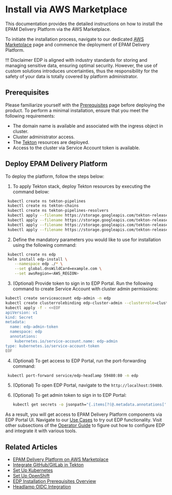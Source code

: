 # Install via AWS Marketplace

This documentation provides the detailed instructions on how to install the EPAM Delivery Platform via the AWS Marketplace.

To initiate the installation process, navigate to our dedicated [AWS Marketplace](https://aws.amazon.com/marketplace/pp/prodview-u7xcz6pvwwwoa#pdp-overview) page and commence the deployment of EPAM Delivery Platform.

!!! Disclaimer
    EDP is aligned with industry standards for storing and managing sensitive data, ensuring optimal security. However, the use of custom solutions introduces uncertainties, thus the responsibility for the safety of your data is totally covered by platform administrator.

## Prerequisites

Please familiarize yourself with the [Prerequisites](prerequisites.md) page before deploying the product. To perform a minimal installation, ensure that you meet the following requirements:

* The domain name is available and associated with the ingress object in cluster.
* Cluster administrator access.
* The [Tekton](install-tekton.md) resources are deployed.
* Access to the cluster via Service Account token is available.

## Deploy EPAM Delivery Platform

To deploy the platform, follow the steps below:

1. To apply Tekton stack, deploy Tekton resources by executing the command below:
  ```bash
   kubectl create ns tekton-pipelines
   kubectl create ns tekton-chains
   kubectl create ns tekton-pipelines-resolvers
   kubectl apply --filename https://storage.googleapis.com/tekton-releases/triggers/latest/release.yaml
   kubectl apply --filename https://storage.googleapis.com/tekton-releases/triggers/latest/interceptors.yaml
   kubectl apply --filename https://storage.googleapis.com/tekton-releases/pipeline/latest/release.yaml
   kubectl apply --filename https://storage.googleapis.com/tekton-releases/chains/latest/release.yaml
  ```

2. Define the mandatory parameters you would like to use for installation using the following command:

  ```bash
   kubectl create ns edp
   helm install edp-install \
      --namespace edp ./* \
      --set global.dnsWildCard=example.com \
      --set awsRegion=<AWS_REGION>
  ```

3. (Optional) Provide token to sign in to EDP Portal. Run the following command to create Service Account with cluster admin permissions:

  ```bash
  kubectl create serviceaccount edp-admin -n edp
  kubectl create clusterrolebinding edp-cluster-admin --clusterrole=cluster-admin --serviceaccount=edp:edp-admin
  kubectl apply -f - <<EOF
  apiVersion: v1
  kind: Secret
  metadata:
    name: edp-admin-token
    namespace: edp
    annotations:
      kubernetes.io/service-account.name: edp-admin
  type: kubernetes.io/service-account-token
  EOF
  ```

4. (Optional) To get access to EDP Portal, run the port-forwarding command:
  ```bash
   kubectl port-forward service/edp-headlamp 59480:80 -n edp
  ```

5. (Optional) To open EDP Portal, navigate to the `http://localhost:59480`.
6. (Optional) To get admin token to sign in to EDP Portal:

   ```bash
   kubectl get secrets -o jsonpath="{.items[?(@.metadata.annotations['kubernetes\.io/service-account\.name']=='edp-admin')].data.token}" -n edp|base64 --decode
   ```

As a result, you will get access to EPAM Delivery Platform components via EDP Portal UI. Navigate to our [Use Cases](../use-cases/index.md) to try out EDP functionality. Visit other subsections of the [Operator Guide](../operator-guide/index.md) to figure out how to configure EDP and integrate it with various tools.

## Related Articles

* [EPAM Delivery Platform on AWS Marketplace](https://aws.amazon.com/marketplace/pp/prodview-u7xcz6pvwwwoa#pdp-overview)
* [Integrate GitHub/GitLab in Tekton](../operator-guide/import-strategy-tekton.md)
* [Set Up Kubernetes](kubernetes-cluster-settings.md)
* [Set Up OpenShift](openshift-cluster-settings.md)
* [EDP Installation Prerequisites Overview](prerequisites.md)
* [Headlamp OIDC Integration](headlamp-oidc.md)
